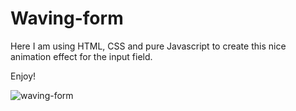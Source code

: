 # Waving-form

Here I am using HTML, CSS and pure Javascript to create this nice animation effect for the input field.

Enjoy!

![waving-form](https://user-images.githubusercontent.com/70126905/169655098-1666e623-7460-4c4e-b8f6-275ae73ca8a9.gif)
